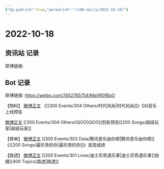 ```yaml
---
{"dg-publish":true,"permalink":"/100-daily/2022-10-18/"}
---
```



# 2022-10-18

## 资讯站 记录

原博链接:

## Bot 记录

原博链接: https://weibo.com/7452765754/MaVR0fBpO

【物料】
[微博正文](https://weibo.com/detail/4825861074716709) 《[[300 Events/304 Others/时代风尚\|时代风尚]]》QQ音乐上线预告

[微博正文](https://weibo.com/detail/4825937387196196) [[300 Events/304 Others/iQOO\|iQOO]]剪影预告[[200 Songs/超级玩家\|超级玩家]]

【榜单】
[微博正文](https://weibo.com/detail/4825929090336588) [[300 Events/303 Data/腾讯音乐由你榜\|腾讯音乐由你榜]]《[[200 Songs/最珍贵的你\|最珍贵的你]]》首周成绩

【路透】
[微博正文](https://weibo.com/detail/4825957603738155) [[300 Events/301 Lives/迪士尼奇遇乐章\|迪士尼奇遇乐章]]拍摄[[400 Topics/路透\|路透]]
